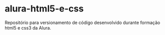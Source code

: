 # alura-html5-e-css
Repositório para versionamento de código desenvolvido durante formação html5 e css3 da Alura.
